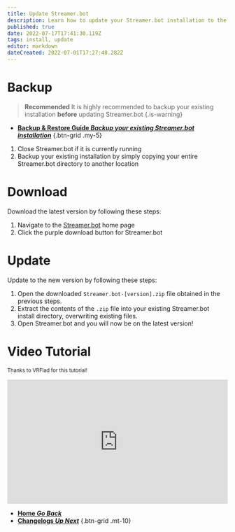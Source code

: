 ```yaml
---
title: Update Streamer.bot
description: Learn how to update your Streamer.bot installation to the latest version
published: true
date: 2022-07-17T17:41:30.119Z
tags: install, update
editor: markdown
dateCreated: 2022-07-01T17:27:48.282Z
---
```


# Backup

> **Recommended**
It is highly recommended to backup your existing installation **before** updating Streamer.bot
{.is-warning}

- [<i class="mdi mdi-backup-restore primary--text"></i> **Backup & Restore Guide *Backup your existing Streamer.bot installation***](/en/Backup)
{.btn-grid .my-5}

1. Close Streamer.bot if it is currently running
2. Backup your existing installation by simply copying your entire Streamer.bot directory to another location

# Download
Download the latest version by following these steps:

1. Navigate to the [Streamer.bot](https://streamer.bot) home page
2. Click the purple download button for Streamer.bot

# Update
Update to the new version by following these steps:

1. Open the downloaded `Streamer.bot-[version].zip` file obtained in the previous steps.
2. Extract the contents of the `.zip` file into your existing Streamer.bot install directory, overwriting existing files.
3. Open Streamer.bot and you will now be on the latest version!

# Video Tutorial
<small>Thanks to VRFlad for this tutorial!</small>

<div class=“iframe-container”><iframe src="https://www.youtube.com/embed/DmzVuyAXefI" title="YouTube video player" frameborder="0" allow="accelerometer; autoplay; clipboard-write; encrypted-media; gyroscope; picture-in-picture; fullscreen" allow fullscreen style="border: none; max-width: 100%; width: 100%; aspect-ratio: 16/9;"></iframe></div>

- [<i class="mdi mdi-chevron-left"></i>**Home *Go Back***](/en/Home)
- [<i class="mdi mdi-update primary--text"></i>**Changelogs *Up Next***](/en/Changelogs)
{.btn-grid .mt-10}